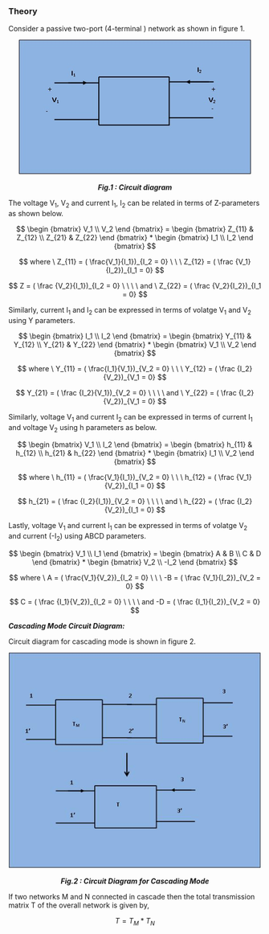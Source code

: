 ### Theory

 Consider a passive two-port (4-terminal ) network as shown in figure 1.
 
<div align="center">
<img src="images/main tp.jpg" />
	
***Fig.1 : Circuit diagram***
</div>

The voltage V<sub>1</sub>, V<sub>2</sub>  and current I<sub>1</sub>, I<sub>2</sub> can be related in terms of Z-parameters as shown below.

$$ \begin {bmatrix}
	V_1 \\
	V_2
	\end {bmatrix} =
	\begin {bmatrix}
	Z_{11} & Z_{12} \\
	Z_{21} & Z_{22}
	\end {bmatrix} * 
	\begin {bmatrix}
	I_1 \\
	I_2
	\end {bmatrix} $$
	
$$ where \ Z_{11} = ( \frac{V_1}{I_1})_{I_2 = 0} \ \ \  Z_{12} = ( \frac {V_1}{I_2})_{I_1 = 0}  $$
	
$$ Z = ( \frac {V_2}{I_1})_{I_2 = 0} \ \ \ \ and \ Z_{22} = ( \frac {V_2}{I_2})_{I_1 = 0} $$

Similarly, current I<sub>1</sub> and I<sub>2</sub> can be expressed in terms of volatge V<sub>1</sub> and V<sub>2</sub> using Y parameters.

$$ \begin {bmatrix}
	I_1 \\
	I_2
	\end {bmatrix} =
	\begin {bmatrix}
	Y_{11} & Y_{12} \\
	Y_{21} & Y_{22}
	\end {bmatrix} * 
	\begin {bmatrix}
	V_1 \\
	V_2
	\end {bmatrix} $$
	
$$ where \ Y_{11} = ( \frac{I_1}{V_1})_{V_2 = 0} \ \ \  Y_{12} = ( \frac {I_2}{V_2})_{V_1 = 0}  $$
	
$$ Y_{21} = ( \frac {I_2}{V_1})_{V_2 = 0} \ \ \ \ and \ Y_{22} = ( \frac {I_2}{V_2})_{V_1 = 0} $$

Similarly, voltage V<sub>1</sub> and current I<sub>2</sub> can be expressed in terms of current I<sub>1</sub> and voltage V<sub>2</sub> using h parameters as below.

$$ \begin {bmatrix}
	V_1 \\
	I_2
	\end {bmatrix} =
	\begin {bmatrix}
	h_{11} & h_{12} \\
	h_{21} & h_{22}
	\end {bmatrix} * 
	\begin {bmatrix}
	I_1 \\
	V_2
	\end {bmatrix} $$
	
$$ where \ h_{11} = ( \frac{V_1}{I_1})_{V_2 = 0} \ \ \  h_{12} = ( \frac {V_1}{V_2})_{I_1 = 0}  $$
	
$$ h_{21} = ( \frac {I_2}{I_1})_{V_2 = 0} \ \ \ \ and \ h_{22} = ( \frac {I_2}{V_2})_{I_1 = 0} $$

Lastly, voltage V<sub>1</sub> and current I<sub>1</sub> can be expressed in terms of volatge V<sub>2</sub> and current (-I<sub>2</sub>) using ABCD parameters.

$$ \begin {bmatrix}
	V_1 \\
	I_1
	\end {bmatrix} =
	\begin {bmatrix}
	A & B \\
	C & D
	\end {bmatrix} * 
	\begin {bmatrix}
	V_2 \\
	-I_2
	\end {bmatrix} $$
	
$$ where \ A = ( \frac{V_1}{V_2})_{I_2 = 0} \ \ \  -B = ( \frac {V_1}{I_2})_{V_2 = 0}  $$
	
$$ C = ( \frac {I_1}{V_2})_{I_2 = 0} \ \ \ \ and -D = ( \frac {I_1}{I_2})_{V_2 = 0} $$	
									
***Cascading Mode Circuit Diagram:***

Circuit diagram for cascading mode is shown in figure 2.

<div align="center">
<img src="images/tp main 2.JPG" />
	
***Fig.2 : Circuit Diagram for Cascading Mode***
</div>

If two networks M and N connected in cascade then the total transmission matrix T of the overall network is given by,

$$T = T_M * T_N$$

<script id="MathJax-script" async src="https://cdn.jsdelivr.net/npm/mathjax@3/es5/tex-mml-chtml.js"></script>					
